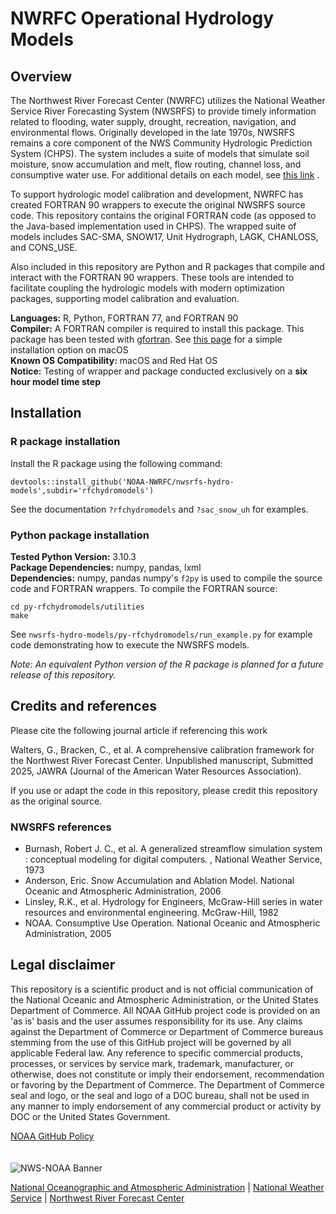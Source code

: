 # NWRFC Operational Hydrology Models 

## Overview

The Northwest River Forecast Center (NWRFC) utilizes the National Weather Service River Forecasting System (NWSRFS) to provide timely information related to flooding, water supply, drought, recreation, navigation, and environmental flows. Originally developed in the late 1970s, NWSRFS remains a core component of the NWS Community Hydrologic Prediction System (CHPS). The system includes a suite of models that simulate soil moisture, snow accumulation and melt, flow routing, channel loss, and consumptive water use. For additional details on each model, see [this link](https://www.weather.gov/owp/oh_hrl_nwsrfs_users_manual_htm_xrfsdocpdf) .

To support hydrologic model calibration and development, NWRFC has created FORTRAN 90 wrappers to execute the original NWSRFS source code. This repository contains the original FORTRAN code (as opposed to the Java-based implementation used in CHPS). The wrapped suite of models includes SAC-SMA, SNOW17, Unit Hydrograph, LAGK, CHANLOSS, and CONS_USE.

Also included in this repository are Python and R packages that compile and interact with the FORTRAN 90 wrappers. These tools are intended to facilitate coupling the hydrologic models with modern optimization packages, supporting model calibration and evaluation.

**Languages:** R, Python, FORTRAN 77, and FORTRAN 90\
**Compiler:** A FORTRAN compiler is required to install this package. This package has been tested with [gfortran](https://gcc.gnu.org/wiki/GFortran). See [this page](https://cran.r-project.org/bin/macosx/tools/) for a simple installation option on macOS\
**Known OS Compatibility:** macOS and Red Hat OS\
**Notice:** Testing of wrapper and package conducted exclusively on a **six hour model time step**

## Installation

### R package installation

Install the R package using the following command:

```
devtools::install_github('NOAA-NWRFC/nwsrfs-hydro-models',subdir='rfchydromodels')
```   
See the documentation `?rfchydromodels` and `?sac_snow_uh` for examples. 

### Python package installation

**Tested Python Version:** 3.10.3\
**Package Dependencies:**  numpy, pandas, lxml\
**Dependencies:** numpy, pandas
numpy's `f2py` is used to compile the source code and FORTRAN wrappers. To compile the FORTRAN source:

```
cd py-rfchydromodels/utilities
make
```
See `nwsrfs-hydro-models/py-rfchydromodels/run_example.py` for example code demonstrating how to execute the NWSRFS models.

*Note:  An equivalent Python version of the R package is planned for a future release of this repository.*

## Credits and references

Please cite the following journal article if referencing this work

Walters, G., Bracken, C., et al. A comprehensive calibration framework for the Northwest River Forecast Center. Unpublished manuscript, Submitted 2025, JAWRA (Journal of the American Water Resources Association).

If you use or adapt the code in this repository, please credit this repository as the original source.

### NWSRFS references

* Burnash, Robert J. C., et al. A generalized streamflow simulation system : conceptual modeling for digital computers. , National Weather Service, 1973
* Anderson, Eric. Snow Accumulation and Ablation Model. National Oceanic and Atmospheric Administration, 2006
* Linsley, R.K., et al. Hydrology for Engineers, McGraw-Hill series in water resources and environmental engineering. McGraw-Hill, 1982
* NOAA. Consumptive Use Operation. National Oceanic and Atmospheric Administration, 2005

## Legal disclaimer

This repository is a scientific product and is not official communication of the National Oceanic and Atmospheric Administration, or the United States Department of Commerce. All NOAA GitHub project code is provided on an 'as is' basis and the user assumes responsibility for its use. Any claims against the Department of Commerce or Department of Commerce bureaus stemming from the use of this GitHub project will be governed by all applicable Federal law. Any reference to specific commercial products, processes, or services by service mark, trademark, manufacturer, or otherwise, does not constitute or imply their endorsement, recommendation or favoring by the Department of Commerce. The Department of Commerce seal and logo, or the seal and logo of a DOC bureau, shall not be used in any manner to imply endorsement of any commercial product or activity by DOC or the United States Government.

[NOAA GitHub Policy](https://github.com/NOAAGov/Information)
 \
 \
 \
<img src="https://www.weather.gov/bundles/templating/images/header/header.png" alt="NWS-NOAA Banner">

[National Oceanographic and Atmospheric Administration](https://www.noaa.gov) | [National Weather Service](https://www.weather.gov/) | [Northwest River Forecast Center](https://www.nwrfc.noaa.gov/rfc/)
